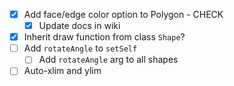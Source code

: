 - [x] Add face/edge color option to Polygon - CHECK
  - [x] Update docs in wiki
- [x] Inherit draw function from class `Shape`?
- [ ] Add `rotateAngle` to `setSelf`
  - [ ] Add `rotateAngle` arg to all shapes
- [ ] Auto-xlim and ylim
